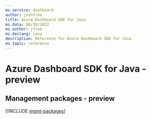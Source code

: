 ```yaml
---
ms.service: dashboard
author: joshfree
title: Azure Dashboard SDK for Java
ms.data: 08/30/2022
ms.author: jfree
ms.devlang: java
description: Reference for Azure Dashboard SDK for Java
ms.topic: reference
---
```

# Azure Dashboard SDK for Java - preview

## Management packages - preview
[!INCLUDE [mgmt-packages](dashboard-mgmt-index.md)]